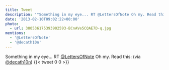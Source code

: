 ```yaml
---
title: Tweet
description: '"Something in my eye... RT @LettersOfNote Oh my. Read this:  (via @decath10n)"'
date: '2013-02-10T09:02:22+00:00'
photo:
  - url: 300536175393902593-BCnAVe5CQAE7D-q.jpg
mentions:
  - '@LettersOfNote'
  - '@decath10n'
---
```

Something in my eye... RT [@LettersOfNote](https://twitter.com/@LettersOfNote) Oh my. Read this:  (via [@decath10n](https://twitter.com/@decath10n))
      {{< tweet 0 0 >}}
    
